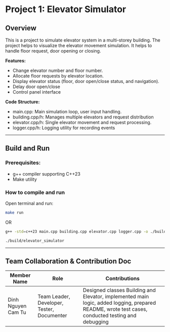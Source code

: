 # Project 1: Elevator Simulator

## Overview
This is a project to simulate elevator system in a multi-storey building. The project helps to visualize the elevator movement simulation. It helps to handle floor request, door opening or closing.

**Features:**
- Change elevator number and floor number.
- Allocate floor requests by elevator location.
- Display elevator status (floor, door open/close status, and navigation).
- Delay door open/close
- Control panel interface

**Code Structure:**
- main.cpp: Main simulation loop, user input handling.
- building.cpp/h: Manages multiple elevators and request distribution
- elevator.cpp/h: Single elevator movement and request processing.
- logger.cpp/h: Logging utility for recording events

---

## Build and Run

### Prerequisites:
- g++ compiler supporting C++23
- Make utility

### How to compile and run

Open terminal and run:

```bash
make run
```
OR

```bash
g++ -std=c++23 main.cpp building.cpp elevator.cpp logger.cpp -o ./build/elevator_simulator

./build/elevator_simulator
```

---
## Team Collaboration & Contribution Doc

| Member Name         | Role                         | Contributions                                              |
|---------------------|------------------------------|------------------------------------------------------------|
| Dinh Nguyen Cam Tu   | Team Leader, Developer, Tester, Documenter | Designed classes Building and Elevator, implemented main logic, added logging, prepared README, wrote test cases, conducted testing and debugging |

